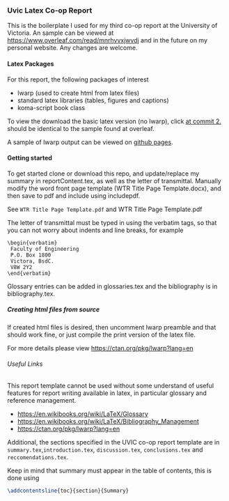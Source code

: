 ### Uvic Latex Co-op Report

This is the boilerplate I used for my third co-op report at the University of Victoria. An sample can be viewed at https://www.overleaf.com/read/mnrhvvxjwvdj and in the future on my personal website. Any changes are welcome. 

#### Latex Packages

For this report, the following packages of interest

* lwarp (used to create html from latex files)
* standard latex libraries (tables, figures and captions)
* koma-script book class

To view the download the basic latex version (no lwarp), click
[at commit 2.](https://github.com/FriendlyUser/ENGRCoopReportBoilerPlate/archive/194149a318fbc24933cebd162d1741dc8b693f42.zip]) should be identical to the sample found at overleaf.

A sample of lwarp output can be viewed on [github pages]( https://friendlyuser.github.io/ENGRCoopReportBoilerPlate/).

#### Getting started

To get started clone or download this repo, and update/replace my summary in reportContent.tex, as well as the letter of transmittal. Manually modify the word front page template (WTR Title Page Template.docx), and then save to pdf and include using includepdf.

See `WTR Title Page Template.pdf` and WTR Title Page Template.pdf

The letter of transmittal must be typed in using the verbatim tags, so that you can not worry about indents and line breaks, for example

```
\begin{verbatim}
 Faculty of Engineering
 P.O. Box 1800
 Victora, BsdC.
 V8W 2Y2
\end{verbatim}
```
Glossary entries can be added in glossaries.tex and the bibliography is in bibliography.tex.

##### Creating html files from source
If created html files is desired, then uncomment lwarp preamble and that should work fine, or just compile the print version of the latex file.

For more details please view https://ctan.org/pkg/lwarp?lang=en

###### Useful Links

This report template cannot be used without some understand of useful features for report writing available in latex, in particular glossary and reference management.

* https://en.wikibooks.org/wiki/LaTeX/Glossary
* https://en.wikibooks.org/wiki/LaTeX/Bibliography_Management
* https://ctan.org/pkg/lwarp?lang=en

Additional, the sections specified in the UVIC co-op report template are in `summary.tex`,`introduction.tex`, `discussion.tex`, `conclusions.tex` and `reccomendations.tex`.

Keep in mind that summary must appear in the table of contents, this is done using 
```tex
\addcontentsline{toc}{section}{Summary}
```


